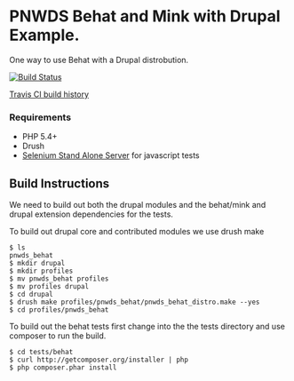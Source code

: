 # PNWDS Behat and Mink with Drupal Example.

One way to use Behat with a Drupal distrobution.

[![Build Status](https://travis-ci.org/affinitybridge/pnwds_behat.png)](https://travis-ci.org/affinitybridge/pnwds_behat)

[Travis CI build history](https://travis-ci.org/affinitybridge/pnwds_behat/builds)

### Requirements
* PHP 5.4+
* Drush
* [Selenium Stand Alone Server](http://docs.seleniumhq.org/download/) for javascript tests

## Build Instructions

We need to build out both the drupal modules and the behat/mink and drupal extension dependencies for the tests.

To build out drupal core and contributed modules we use drush make

```
$ ls
pnwds_behat
$ mkdir drupal
$ mkdir profiles
$ mv pnwds_behat profiles
$ mv profiles drupal
$ cd drupal
$ drush make profiles/pnwds_behat/pnwds_behat_distro.make --yes
$ cd profiles/pnwds_behat
````

To build out the behat tests first change into the the tests directory and use composer to run the build.

```
$ cd tests/behat
$ curl http://getcomposer.org/installer | php
$ php composer.phar install
```